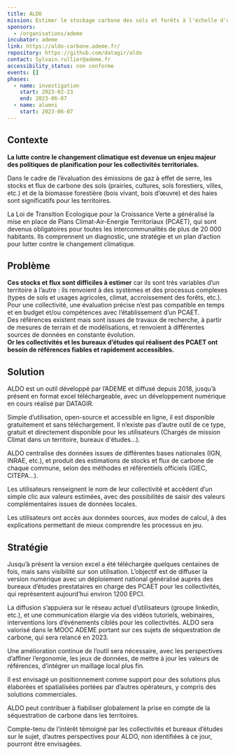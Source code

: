 ```yaml
---
title: ALDO
mission: Estimer le stockage carbone des sols et forêts à l'échelle d'une EPCI
sponsors:
  - /organisations/ademe
incubator: ademe
link: https://aldo-carbone.ademe.fr/
repository: https://github.com/datagir/aldo
contact: Sylvain.rullier@ademe.fr
accessibility_status: non conforme
events: []
phases:
  - name: investigation
    start: 2023-02-23
    end: 2023-06-07
  - name: alumni
    start: 2023-06-07
---
```

## Contexte

**La lutte contre le changement climatique est devenue un enjeu majeur des politiques de planification pour les collectivités territoriales.** 

Dans le cadre de l’évaluation des émissions de gaz à effet de serre, les stocks et flux de carbone des sols (prairies, cultures, sols forestiers, villes, etc.) et de la biomasse forestière (bois vivant, bois d’œuvre) et des haies sont significatifs pour les territoires.

La Loi de Transition Ecologique pour la Croissance Verte a généralisé la mise en place de Plans Climat-Air-Energie Territoriaux (PCAET), qui sont devenus obligatoires pour toutes les intercommunalités de plus de 20 000 habitants. Ils comprennent un diagnostic, une stratégie et un plan d’action pour lutter contre le changement climatique. 

## Problème

**Ces stocks et flux sont difficiles à estimer** car ils sont très variables d’un territoire à l’autre : ils renvoient à des systèmes et des processus complexes (types de sols et usages agricoles, climat, accroissement des forêts, etc.). Pour une collectivité, une évaluation précise n’est pas compatible en temps et en budget et/ou compétences avec l’établissement d’un PCAET. \
Des références existent mais sont issues de travaux de recherche, à partir de mesures de terrain et de modélisations, et renvoient à différentes sources de données en constante évolution.\
**Or les collectivités et les bureaux d’études qui réalisent des PCAET ont besoin de références fiables et rapidement accessibles.**

## Solution

ALDO est un outil développé par l’ADEME et diffusé depuis 2018, jusqu’à présent en format excel téléchargeable, avec un développement numérique en cours réalisé par DATAGIR.

Simple d’utilisation, open-source et accessible en ligne, il est disponible gratuitement et sans téléchargement. Il n’existe pas d’autre outil de ce type, gratuit et directement disponible pour les utilisateurs (Chargés de mission Climat dans un territoire, bureaux d'études...).

ALDO centralise des données issues de différentes bases nationales (IGN, INRAE, etc.), et produit des estimations de stocks et flux de carbone de chaque commune, selon des méthodes et référentiels officiels (GIEC, CITEPA...).

Les utilisateurs renseignent le nom de leur collectivité et accèdent d’un simple clic aux valeurs estimées, avec des possibilités de saisir des valeurs complémentaires issues de données locales.

Les utilisateurs ont accès aux données sources, aux modes de calcul, à des explications permettant de mieux comprendre les processus en jeu.

## Stratégie

Jusqu’à présent la version excel a été téléchargée quelques centaines de fois, mais sans visibilité sur son utilisation. L’objectif est de diffuser la version numérique avec un déploiement national généralisé auprès des bureaux d’études prestataires en charge des PCAET pour les collectivités, qui représentent aujourd’hui environ 1200 EPCI.

La diffusion s’appuiera sur le réseau actuel d’utilisateurs (groupe linkedin, etc.), et une communication élargie via des vidéos tutoriels, webinaires, interventions lors d’événements ciblés pour les collectivités. ALDO sera valorisé dans le MOOC ADEME portant sur ces sujets de séquestration de carbone, qui sera relancé en 2023.

Une amélioration continue de l’outil sera nécessaire, avec les perspectives d’affiner l’ergonomie, les jeux de données, de mettre à jour les valeurs de références, d’intégrer un maillage local plus fin. 

Il est envisagé un positionnement comme support pour des solutions plus élaborées et spatialisées portées par d’autres opérateurs, y compris des solutions commerciales.

ALDO peut contribuer à fiabiliser globalement la prise en compte de la séquestration de carbone dans les territoires.

Compte-tenu de l’intérêt témoigné par les collectivités et bureaux d’études sur le sujet, d’autres perspectives pour ALDO, non identifiées à ce jour, pourront être envisagées.